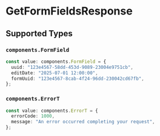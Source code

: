 # GetFormFieldsResponse


## Supported Types

### `components.FormField`

```typescript
const value: components.FormField = {
  uuid: "123e4567-58dd-453d-9089-23004e9751cb",
  editDate: "2025-07-01 12:00:00",
  formUuid: "123e4567-8cab-4f24-96dd-230042cd67fb",
};
```

### `components.ErrorT`

```typescript
const value: components.ErrorT = {
  errorCode: 1000,
  message: "An error occurred completing your request",
};
```

